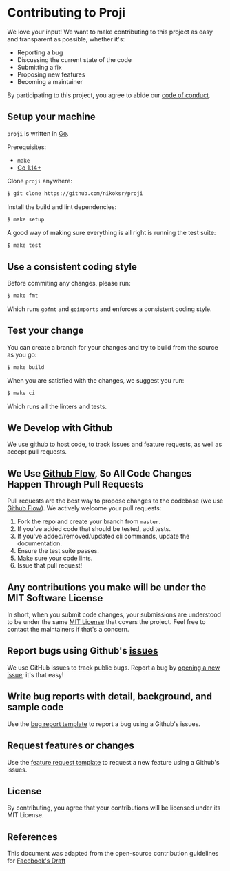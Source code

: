 # Contributing to Proji

We love your input! We want to make contributing to this project as easy and transparent as possible, whether it's:

-   Reporting a bug
-   Discussing the current state of the code
-   Submitting a fix
-   Proposing new features
-   Becoming a maintainer

By participating to this project, you agree to abide our [code of
conduct](/CODE_OF_CONDUCT.md).

## Setup your machine

`proji` is written in [Go](https://golang.org/).

Prerequisites:

- `make`
- [Go 1.14+](https://golang.org/doc/install)

Clone `proji` anywhere:

```sh
$ git clone https://github.com/nikoksr/proji
```

Install the build and lint dependencies:

```sh
$ make setup
```

A good way of making sure everything is all right is running the test suite:

```sh
$ make test
```

## Use a consistent coding style

Before commiting any changes, please run:

```sh
$ make fmt
```

Which runs `gofmt` and `goimports` and enforces a consistent coding style.

## Test your change

You can create a branch for your changes and try to build from the source as you go:

```sh
$ make build
```

When you are satisfied with the changes, we suggest you run:

```sh
$ make ci
```

Which runs all the linters and tests.


## We Develop with Github

We use github to host code, to track issues and feature requests, as well as accept pull requests.

## We Use [Github Flow](https://guides.github.com/introduction/flow/index.html), So All Code Changes Happen Through Pull Requests

Pull requests are the best way to propose changes to the codebase (we use [Github Flow](https://guides.github.com/introduction/flow/index.html)). We actively welcome your pull requests:

1.  Fork the repo and create your branch from `master`.
2.  If you've added code that should be tested, add tests.
3.  If you've added/removed/updated cli commands, update the documentation.
4.  Ensure the test suite passes.
5.  Make sure your code lints.
6.  Issue that pull request!

## Any contributions you make will be under the MIT Software License

In short, when you submit code changes, your submissions are understood to be under the same [MIT License](http://choosealicense.com/licenses/mit/) that covers the project. Feel free to contact the maintainers if that's a concern.

## Report bugs using Github's [issues](https://github.com/nikoksr/proji/issues)

We use GitHub issues to track public bugs. Report a bug by [opening a new issue](https://github.com/nikoksr/proji/issues/new/choose); it's that easy!

## Write bug reports with detail, background, and sample code

Use the [bug report template](https://github.com/nikoksr/proji/blob/master/.github/ISSUE_TEMPLATE/bug_report.md) to report a bug using a Github's issues.

## Request features or changes

Use the [feature request template](https://github.com/nikoksr/proji/blob/master/.github/ISSUE_TEMPLATE/feature_request.md) to request a new feature using a Github's issues.

## License

By contributing, you agree that your contributions will be licensed under its MIT License.

## References

This document was adapted from the open-source contribution guidelines for [Facebook's Draft](https://github.com/facebook/draft-js/blob/a9316a723f9e918afde44dea68b5f9f39b7d9b00/CONTRIBUTING.md)

